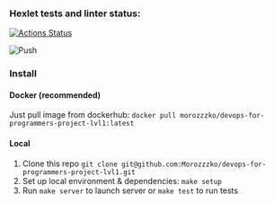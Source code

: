 ### Hexlet tests and linter status:
[![Actions Status](https://github.com/Morozzzko/devops-for-programmers-project-lvl1/workflows/hexlet-check/badge.svg)](https://github.com/Morozzzko/devops-for-programmers-project-lvl1/actions)

![Push](https://github.com/Morozzzko/devops-for-programmers-project-lvl1/workflows/push/badge.svg)

### Install

#### Docker (recommended)

Just pull image from dockerhub: `docker pull morozzzko/devops-for-programmers-project-lvl1:latest`

#### Local

1. Clone this repo `git clone git@github.com:Morozzzko/devops-for-programmers-project-lvl1.git`
2. Set up local environment & dependencies: `make setup`
3. Run `make server` to launch server or `make test` to run tests


